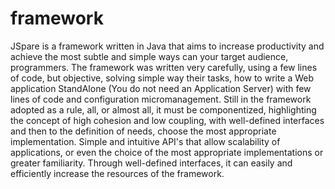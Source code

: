 # framework
JSpare is a framework written in Java that aims to increase productivity and achieve the most subtle and simple ways can your target audience, programmers. The framework was written very carefully, using a few lines of code, but objective, solving simple way their tasks, how to write a Web application StandAlone (You do not need an Application Server) with few lines of code and configuration micromanagement. Still in the framework adopted as a rule, all, or almost all, it must be componentized, highlighting the concept of high cohesion and low coupling, with well-defined interfaces and then to the definition of needs, choose the most appropriate implementation. Simple and intuitive API's that allow scalability of applications, or even the choice of the most appropriate implementations or greater familiarity. Through well-defined interfaces, it can easily and efficiently increase the resources of the framework.
